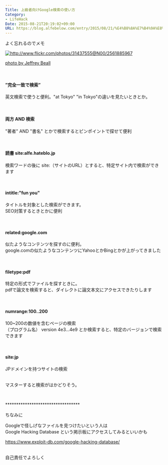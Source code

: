 ```yaml
---
Title: 上級者向けGoogle検索の使い方
Category:
- LifeHack
Date: 2015-08-21T20:19:02+09:00
URL: https://blog.alfebelow.com/entry/2015/08/21/%E4%B8%8A%E7%B4%9A%E8%80%85%E5%90%91%E3%81%91Google%E6%A4%9C%E7%B4%A2%E3%81%AE%E4%BD%BF%E3%81%84%E6%96%B9
---
```


<p>よく忘れるのでメモ </p>
<p><a class="http-image" href="http://www.flickr.com/photos/31437555@N00/2561885967" target="_blank"><img class="http-image" src="http://farm4.staticflickr.com/3278/2561885967_f5f0be5834.jpg" alt="http://www.flickr.com/photos/31437555@N00/2561885967" /></a></p>
<p><a href="http://www.flickr.com/photos/31437555@N00/2561885967">photo by Jeffrey Beall</a></p>
<p> </p>
<h4>”完全一致で検索”</h4>
<p>英文検索で使うと便利。"at Tokyo" "in Tokyo"の違いを見たいときとか。</p>
<p> </p>
<h4>両方 AND 検索</h4>
<p>"著者" AND "書名" とかで検索するとピンポイントで探せて便利</p>
<p> </p>
<h4>読書 site:alfe.hateblo.jp</h4>
<p>検索ワードの後に site:（サイトのURL）とすると、特定サイト内で検索ができます</p>
<p> </p>
<h4>intitle:"fun you"</h4>
<p>タイトルを対象とした検索ができます。<br />SEO対策するときとかに便利</p>
<p> </p>
<h4>related:google.com</h4>
<p>似たようなコンテンツを探すのに便利。<br />google.comの似たようなコンテンツにYahooとかBingとかが上がってきました</p>
<p> </p>
<h4>filetype:pdf</h4>
<p>特定の形式でファイルを探すときに。<br />pdfで論文を検索すると、ダイレクトに論文本文にアクセスできたりします</p>
<p> </p>
<h4>numrange:100..200</h4>
<p>100~200の数値を含むページの検索<br />（プログラム名） version 4e3...4e9 とか検索すると、特定のバージョンで検索できます</p>
<p> </p>
<h4>site:jp</h4>
<p>JPドメインを持つサイトの検索</p>
<p><br />マスターすると検索がはかどりそう。</p>
<p> </p>
<p>**********************************</p>
<p>ちなみに</p>
<p>Googleで怪しげなファイルを見つけたいという人は<br />Google Hacking Database という掲示板にアクセスしてみるといいかも</p>
<p><a href="https://www.exploit-db.com/google-hacking-database/">https://www.exploit-db.com/google-hacking-database/</a></p>
<p><br />自己責任でよろしく</p>
<p> </p>
